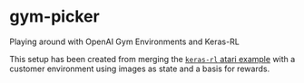# gym-picker
Playing around with OpenAI Gym Environments and Keras-RL

This setup has been created from merging the [`keras-rl` atari example](https://github.com/keras-rl/keras-rl/blob/master/examples/dqn_atari.py) with a customer environment using images as state and a basis for rewards.
